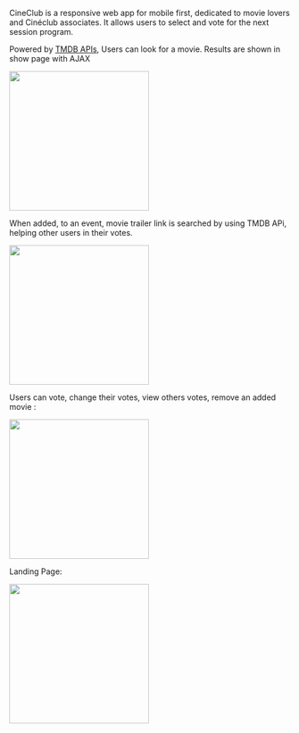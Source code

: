 CineClub is a responsive web app for mobile first, dedicated to movie lovers and Cinéclub associates.
It allows users to select and vote for the next session program.

Powered by [TMDB APIs](https://developers.themoviedb.org/3/getting-started/introduction), Users can look for a movie.
Results are shown in show page with AJAX


<img src="https://user-images.githubusercontent.com/85955716/172576872-30d3ed1b-382c-4a05-9903-e964b30cfb63.jpg" width="250">

When added, to an event, movie trailer link is searched by using TMDB APi, helping other users in their votes.

<img src="https://user-images.githubusercontent.com/85955716/172577222-c3e3ef8b-92d1-4276-8fc5-02b357516281.jpg" width="250">

Users can vote, change their votes, view others votes, remove an added movie :

<img src="https://user-images.githubusercontent.com/85955716/172582106-7823178f-7729-4dfe-9ad5-bf6698d576fd.jpg" width="250">


Landing Page:


<img src="https://user-images.githubusercontent.com/85955716/172575798-f81da706-f136-4ad3-b109-a65d614ea37f.jpg" width="250">
